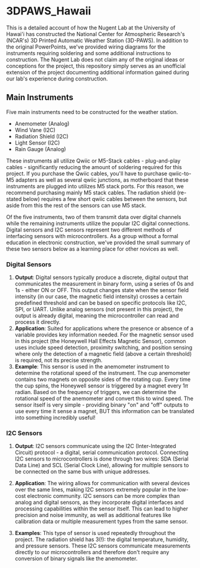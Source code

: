 # 3DPAWS_Hawaii
This is a detailed account of how the Nugent Lab at the University of Hawai'i has constructed the National Center for Atmospheric Research's (NCAR's) 3D Printed Automatic Weather Station (3D-PAWS). In addition to the original PowerPoints, we've provided wiring diagrams for the instruments requiring soldering and some additional instructions to construction. The Nugent Lab does not claim any of the original ideas or conceptions for the project, this repository simply serves as an unofficial extension of the project documenting additional information gained during our lab's experience during construction.  

## Main Instruments
Five main instruments need to be constructed for the weather station. 
- Anemometer (Analog)
- Wind Vane (I2C)
- Radiation Shield (I2C)
- Light Sensor (I2C)
- Rain Gauge (Analog) 

These instruments all utilize Qwiic or M5-Stack cables - plug-and-play cables - significantly reducing the amount of soldering required for this project.  If you purchase the Qwiic cables, you'll have to purchase qwiic-to-M5 adapters as well as several qwiic junctions, as motherboard that these instruments are plugged into utilizes M5 stack ports. For this reason, we recommend purchasing mainly M5 stack cables. The radiation shield (re-stated below) requires a few short qwiic cables between the sensors, but aside from this the rest of the sensors can use M5 stack.  

Of the five instruments, two of them transmit data over digital channels while the remaining instruments utilize the popular I2C digital connections. Digital sensors and I2C sensors represent two different methods of interfacing sensors with microcontrollers. As a group without a formal education in electronic construction, we've provided the small summary of these two sensors below as a learning place for other novices as well. 

### Digital Sensors

1. **Output**: Digital sensors typically produce a discrete, digital output that communicates the measurement in binary form, using a series of 0s and 1s - either ON or OFF. This output changes state when the sensor field intensity (in our case, the magnetic field intensity) crosses a certain predefined threshold and can be based on specific protocols like I2C, SPI, or UART. Unlike analog sensors (not present in this project), the output is already digital, meaning the microcontroller can read and process it directly. 
2. **Application**: Suited for applications where the presence or absence of a variable provides key information needed. For the magnetic sensor used in this project (the Honeywell Hall Effects Magnetic Sensor), common uses include speed detection, proximity switching, and position sensing where only the detection of a magnetic field (above a certain threshold) is required, not its precise strength.  
3. **Example**: This sensor is used in the anemometer instrument to determine the rotational speed of the instrument. The cup anemometer contains two magnets on opposite sides of the rotating cup. Every time the cup spins, the Honeywell sensor is triggered by a magnet every 1$\pi$ radian. Based on the frequency of triggers, we can determine the rotational speed of the anemometer and convert this to wind speed. The sensor itself is very simple - providing binary "on" and "off" outputs to use every time it sense a magnet, BUT this information can be translated into something incredibly useful!  

### I2C Sensors

1. **Output**: I2C sensors communicate using the I2C (Inter-Integrated Circuit) protocol - a digital, serial communication protocol. Connecting I2C sensors to microcontrollers is done through two wires: SDA (Serial Data Line) and SCL (Serial Clock Line), allowing for multiple sensors to be connected on the same bus with unique addresses.

2. **Application**: The wiring allows for communication with several devices over the same lines, making I2C sensors extremely popular in the low-cost electronic community. I2C sensors can be more complex than analog and digital sensors, as they incorporate digital interfaces and processing capabilities within the sensor itself. This can lead to higher precision and noise immunity, as well as additional features like calibration data or multiple measurement types from the same sensor.

3. **Examples**: This type of sensor is used repeatedly throughout the project. The radiation shield has 3(!): the digital temperature, humidity, and pressure sensors. These I2C sensors communicate measurements directly to our microcontrollers and therefore don't require any conversion of binary signals like the anemometer.

   

